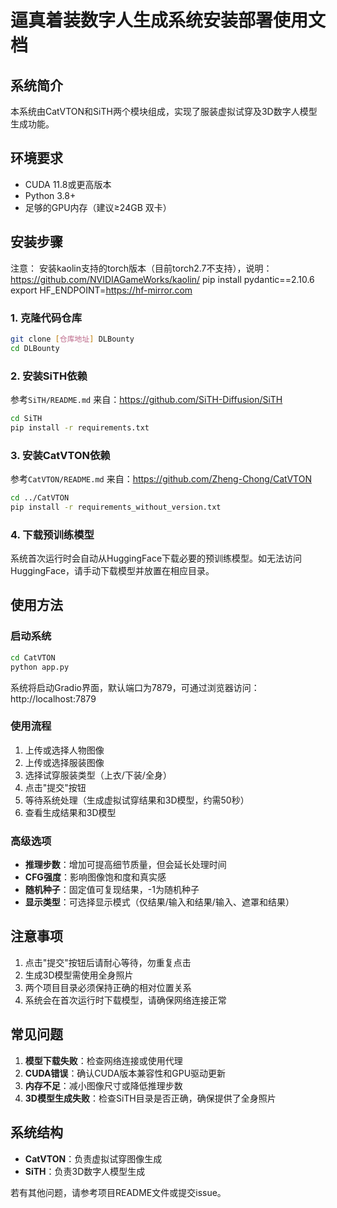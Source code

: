 
# 逼真着装数字人生成系统安装部署使用文档

## 系统简介

本系统由CatVTON和SiTH两个模块组成，实现了服装虚拟试穿及3D数字人模型生成功能。

## 环境要求

- CUDA 11.8或更高版本
- Python 3.8+
- 足够的GPU内存（建议≥24GB 双卡）

## 安装步骤

注意：
安装kaolin支持的torch版本（目前torch2.7不支持），说明：https://github.com/NVIDIAGameWorks/kaolin/
pip install pydantic==2.10.6
export HF_ENDPOINT=https://hf-mirror.com

### 1. 克隆代码仓库

```bash
git clone [仓库地址] DLBounty
cd DLBounty
```

### 2. 安装SiTH依赖
参考`SiTH/README.md`
来自：https://github.com/SiTH-Diffusion/SiTH

```bash
cd SiTH
pip install -r requirements.txt
```

### 3. 安装CatVTON依赖
参考`CatVTON/README.md`
来自：https://github.com/Zheng-Chong/CatVTON

```bash
cd ../CatVTON
pip install -r requirements_without_version.txt
```

### 4. 下载预训练模型

系统首次运行时会自动从HuggingFace下载必要的预训练模型。如无法访问HuggingFace，请手动下载模型并放置在相应目录。

## 使用方法

### 启动系统

```bash
cd CatVTON
python app.py
```

系统将启动Gradio界面，默认端口为7879，可通过浏览器访问：http://localhost:7879

### 使用流程

1. 上传或选择人物图像
2. 上传或选择服装图像
3. 选择试穿服装类型（上衣/下装/全身）
4. 点击"提交"按钮
5. 等待系统处理（生成虚拟试穿结果和3D模型，约需50秒）
6. 查看生成结果和3D模型

### 高级选项

- **推理步数**：增加可提高细节质量，但会延长处理时间
- **CFG强度**：影响图像饱和度和真实感
- **随机种子**：固定值可复现结果，-1为随机种子
- **显示类型**：可选择显示模式（仅结果/输入和结果/输入、遮罩和结果）

## 注意事项

1. 点击"提交"按钮后请耐心等待，勿重复点击
2. 生成3D模型需使用全身照片
3. 两个项目目录必须保持正确的相对位置关系
4. 系统会在首次运行时下载模型，请确保网络连接正常

## 常见问题

1. **模型下载失败**：检查网络连接或使用代理
2. **CUDA错误**：确认CUDA版本兼容性和GPU驱动更新
3. **内存不足**：减小图像尺寸或降低推理步数
4. **3D模型生成失败**：检查SiTH目录是否正确，确保提供了全身照片

## 系统结构

- **CatVTON**：负责虚拟试穿图像生成
- **SiTH**：负责3D数字人模型生成

若有其他问题，请参考项目README文件或提交issue。
